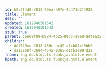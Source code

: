 ```yaml
---
id: b0c7f4d8-3012-49ea-a97d-4c471b2f3928
title: Element
desc: ''
updated: 1612940501542
created: 1612940501542
stub: true
parent: c6e69f89-b884-4b25-89cc-a8e04d4fea35
children:
  - dd7849ea-2818-456c-ac49-a7cb84cf9bb9
  - d210260f-3694-454a-9365-d1fb3e897d32
fname: ang.dd.html.ts.funkcja.html.element
hpath: ang.dd.html.ts.funkcja.html.element
---
```



